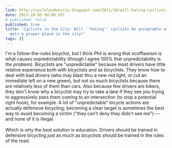 ```yaml
---
link: http://cyclelondoncity.blogspot.com/2011/10/will-hating-cyclists-will-be-acceptable.html?showComment=1317764535613#c8009516196567292387
date: 2011-10-05 00:06 UTC
# published: false
published: true
title: 'Cyclists in the City: Will ''hating'' cyclists be acceptable until cycling
  gets a proper place in the city?'
tags: []
---
```


I'm a follow-the-rules bicyclist, but I think Phil is wrong that scofflawism is what causes unpredictability (though I agree 100% that unpredictability is *the problem*). Bicyclists are "unpredictable" because most drivers have little relative experience both with bicyclists and as bicyclists. They know how to deal with bad drivers (who may blast thru a new red light, or cut an immediate left on a new green), but not so much bicyclists because there are relatively less of them than cars. Also because few drivers are bikers, they don't know why a bicyclist may try to take a lane if they see you trying to aggressively pass them coming to an intersection (to stop a potential right hook), for example. A lot of "unpredictable" bicycle actions are actually defensive bicycling; becoming a clear target is sometimes the best way to avoid becoming a victim ("they can't deny they didn't see me")---and none of it is illegal. <br><br>Which is why the best solution is education. Drivers should be trained in defensive bicycling just as much as bicyclists should be trained in the rules of the road.
